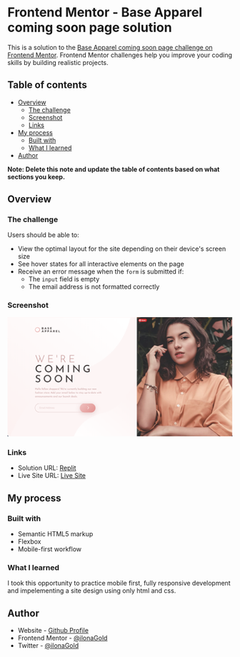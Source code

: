 # Frontend Mentor - Base Apparel coming soon page solution

This is a solution to the [Base Apparel coming soon page challenge on Frontend Mentor](https://www.frontendmentor.io/challenges/base-apparel-coming-soon-page-5d46b47f8db8a7063f9331a0). Frontend Mentor challenges help you improve your coding skills by building realistic projects.

## Table of contents

- [Overview](#overview)
  - [The challenge](#the-challenge)
  - [Screenshot](#screenshot)
  - [Links](#links)
- [My process](#my-process)
  - [Built with](#built-with)
  - [What I learned](#what-i-learned)
- [Author](#ilonaGold)

**Note: Delete this note and update the table of contents based on what sections you keep.**

## Overview

### The challenge

Users should be able to:

- View the optimal layout for the site depending on their device's screen size
- See hover states for all interactive elements on the page
- Receive an error message when the `form` is submitted if:
  - The `input` field is empty
  - The email address is not formatted correctly

### Screenshot

![](./images/ScreenShot.png)

### Links

- Solution URL: [Replit](https://replit.com/@ilonaGold/Base-Apparel-Coming-Soon-Page?v=1)
- Live Site URL: [Live Site](https://base-apparel-coming-soon-page--ilonagold.repl.co/)

## My process

### Built with

- Semantic HTML5 markup
- Flexbox
- Mobile-first workflow

### What I learned

I took this opportunity to practice mobile first, fully responsive development and impelementing a site design using only html and css.

## Author

- Website - [Github Profile](https://github.com/ilonaGold)
- Frontend Mentor - [@ilonaGold](https://www.frontendmentor.io/profile/ilonagold)
- Twitter - [@ilonaGold](https://twitter.com/Goldilla_Codes)
